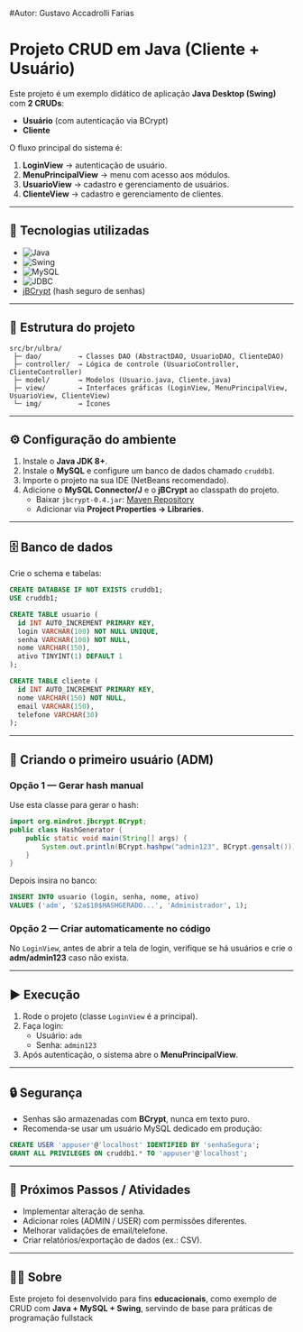 
#Autor: Gustavo Accadrolli Farias

# Projeto CRUD em Java (Cliente + Usuário)

Este projeto é um exemplo didático de aplicação **Java Desktop (Swing)** com **2 CRUDs**:
- **Usuário** (com autenticação via BCrypt)
- **Cliente**

O fluxo principal do sistema é:
1. **LoginView** → autenticação de usuário.
2. **MenuPrincipalView** → menu com acesso aos módulos.
3. **UsuarioView** → cadastro e gerenciamento de usuários.
4. **ClienteView** → cadastro e gerenciamento de clientes.

---

## 🚀 Tecnologias utilizadas
- ![Java](https://img.shields.io/badge/Java-ED8B00?style=for-the-badge&logo=java&logoColor=white)
- ![Swing](https://img.shields.io/badge/Swing-0081CB?style=for-the-badge&logo=java&logoColor=white)
- ![MySQL](https://img.shields.io/badge/MySQL-005C84?style=for-the-badge&logo=mysql&logoColor=white)
- ![JDBC](https://img.shields.io/badge/JDBC-07405E?style=for-the-badge&logo=java&logoColor=white)
- [jBCrypt](https://mvnrepository.com/artifact/org.mindrot/jbcrypt) (hash seguro de senhas)

---

## 📂 Estrutura do projeto
```text
src/br/ulbra/
 ├─ dao/         → Classes DAO (AbstractDAO, UsuarioDAO, ClienteDAO)
 ├─ controller/  → Lógica de controle (UsuarioController, ClienteController)
 ├─ model/       → Modelos (Usuario.java, Cliente.java)
 ├─ view/        → Interfaces gráficas (LoginView, MenuPrincipalView, UsuarioView, ClienteView)
 └─ img/         → Ícones
```

---

## ⚙️ Configuração do ambiente
1. Instale o **Java JDK 8+**.
2. Instale o **MySQL** e configure um banco de dados chamado `cruddb1`.
3. Importe o projeto na sua IDE (NetBeans recomendado).
4. Adicione o **MySQL Connector/J** e o **jBCrypt** ao classpath do projeto.
   - Baixar `jbcrypt-0.4.jar`: [Maven Repository](https://mvnrepository.com/artifact/org.mindrot/jbcrypt/0.4)
   - Adicionar via **Project Properties → Libraries**.

---

## 🗄️ Banco de dados
Crie o schema e tabelas:
```sql
CREATE DATABASE IF NOT EXISTS cruddb1;
USE cruddb1;

CREATE TABLE usuario (
  id INT AUTO_INCREMENT PRIMARY KEY,
  login VARCHAR(100) NOT NULL UNIQUE,
  senha VARCHAR(100) NOT NULL,
  nome VARCHAR(150),
  ativo TINYINT(1) DEFAULT 1
);

CREATE TABLE cliente (
  id INT AUTO_INCREMENT PRIMARY KEY,
  nome VARCHAR(150) NOT NULL,
  email VARCHAR(150),
  telefone VARCHAR(30)
);
```

---

## 👤 Criando o primeiro usuário (ADM)

### Opção 1 — Gerar hash manual
Use esta classe para gerar o hash:
```java
import org.mindrot.jbcrypt.BCrypt;
public class HashGenerator {
    public static void main(String[] args) {
        System.out.println(BCrypt.hashpw("admin123", BCrypt.gensalt()));
    }
}
```
Depois insira no banco:
```sql
INSERT INTO usuario (login, senha, nome, ativo)
VALUES ('adm', '$2a$10$HASHGERADO...', 'Administrador', 1);
```

### Opção 2 — Criar automaticamente no código
No `LoginView`, antes de abrir a tela de login, verifique se há usuários e crie o **adm/admin123** caso não exista.

---

## ▶️ Execução
1. Rode o projeto (classe `LoginView` é a principal).
2. Faça login:
   - Usuário: `adm`
   - Senha: `admin123`
3. Após autenticação, o sistema abre o **MenuPrincipalView**.

---

## 🔒 Segurança
- Senhas são armazenadas com **BCrypt**, nunca em texto puro.
- Recomenda-se usar um usuário MySQL dedicado em produção:
```sql
CREATE USER 'appuser'@'localhost' IDENTIFIED BY 'senhaSegura';
GRANT ALL PRIVILEGES ON cruddb1.* TO 'appuser'@'localhost';
```

---

## 📖 Próximos Passos / Atividades
- Implementar alteração de senha.
- Adicionar roles (ADMIN / USER) com permissões diferentes.
- Melhorar validações de email/telefone.
- Criar relatórios/exportação de dados (ex.: CSV).

---

## 👨‍🏫 Sobre
Este projeto foi desenvolvido para fins **educacionais**, como exemplo de CRUD com **Java + MySQL + Swing**, servindo de base para práticas de programação fullstack

